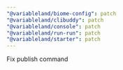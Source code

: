 ```yaml
---
"@variableland/biome-config": patch
"@variableland/clibuddy": patch
"@variableland/console": patch
"@variableland/run-run": patch
"@variableland/starter": patch
---
```


Fix publish command
